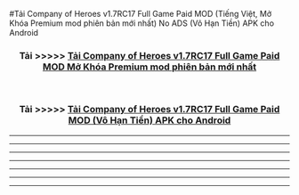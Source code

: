 #Tải Company of Heroes v1.7RC17 Full Game Paid  MOD (Tiếng Việt, Mở Khóa Premium mod phiên bản mới nhất) No ADS (Vô Hạn Tiền) APK cho Android



<div align="center">
<h3>Tải >>>>> <a href="https://roarman.web.app/?vt=Company of Heroes v1.7RC17 Full Game Paid ">Tải Company of Heroes v1.7RC17 Full Game Paid  MOD Mở Khóa Premium mod phiên bản mới nhất</a></h3><br>

<h3>Tải >>>>> <a href="https://roarman.web.app/?vt=Company of Heroes v1.7RC17 Full Game Paid ">Tải Company of Heroes v1.7RC17 Full Game Paid  MOD (Vô Hạn Tiền) APK cho Android</a></h3>
</div>


----------------------------------------------------------

----------------------------------------------------------

----------------------------------------------------------

----------------------------------------------------------

----------------------------------------------------------

----------------------------------------------------------

----------------------------------------------------------

